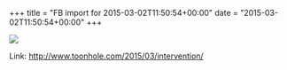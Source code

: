 +++
title = "FB import for 2015-03-02T11:50:54+00:00"
date = "2015-03-02T11:50:54+00:00"
+++

<img src="https://external.xx.fbcdn.net/safe_image.php?d=AQD0JbfRQF-tlg4S&w=130&h=130&url=http%3A%2F%2Fwww.toonhole.com%2Fcomics%2F2015-03-02-323_Intervention.jpg&cfs=1&_nc_hash=AQBzAgz5hldLM4UT" />

Link: <a href="http://www.toonhole.com/2015/03/intervention/">http://www.toonhole.com/2015/03/intervention/</a>
